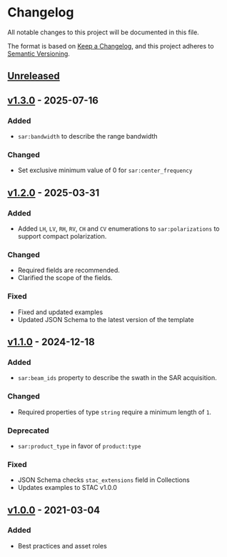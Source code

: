 # Changelog

All notable changes to this project will be documented in this file.

The format is based on [Keep a Changelog](https://keepachangelog.com/en/1.0.0/),
and this project adheres to [Semantic Versioning](https://semver.org/spec/v2.0.0.html).

## [Unreleased]

## [v1.3.0] - 2025-07-16

### Added

- `sar:bandwidth` to describe the range bandwidth

### Changed

- Set exclusive minimum value of 0 for `sar:center_frequency`

## [v1.2.0] - 2025-03-31

### Added

- Added `LH`, `LV`, `RH`, `RV`, `CH` and `CV` enumerations to `sar:polarizations` to support compact polarization.

### Changed

- Required fields are recommended.
- Clarified the scope of the fields.

### Fixed

- Fixed and updated examples
- Updated JSON Schema to the latest version of the template

## [v1.1.0] - 2024-12-18

### Added

- `sar:beam_ids` property to describe the swath in the SAR acquisition.

### Changed

- Required properties of type `string` require a minimum length of `1`.

### Deprecated

- `sar:product_type` in favor of `product:type`

### Fixed

- JSON Schema checks `stac_extensions` field in Collections
- Updates examples to STAC v1.0.0

## [v1.0.0] - 2021-03-04

### Added

- Best practices and asset roles

[Unreleased]: <https://github.com/stac-extensions/sar/compare/v1.3.0...main>
[v1.3.0]: <https://github.com/stac-extensions/sar/compare/v1.2.0...v1.3.0>
[v1.2.0]: <https://github.com/stac-extensions/sar/compare/v1.1.0...v1.2.0>
[v1.1.0]: <https://github.com/stac-extensions/sar/compare/v1.0.0...v1.1.0>
[v1.0.0]: <https://github.com/stac-extensions/sar/tree/v1.0.0>
